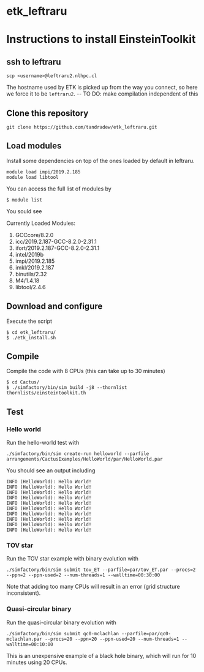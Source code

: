 # etk_leftraru


# Instructions to install EinsteinToolkit

## ssh to leftraru

```
scp <username>@leftraru2.nlhpc.cl
```

The hostname used by ETK is picked up from the way you connect, so here we force it 
to be `leftraru2`. -- TO DO: make compilation independent of this


##  Clone this repository
```
git clone https://github.com/tandradew/etk_leftraru.git
```

## Load modules

Install some dependencies on top of the ones loaded by default in leftraru.

```
module load impi/2019.2.185
module load libtool
```

You can access the full list of modules by 
```
$ module list 
```
You sould see

Currently Loaded Modules:
1) GCCcore/8.2.0
2) icc/2019.2.187-GCC-8.2.0-2.31.1                      
3) ifort/2019.2.187-GCC-8.2.0-2.31.1   
4) intel/2019b    
5) impi/2019.2.185   
6) imkl/2019.2.187  
7) binutils/2.32   
8) M4/1.4.18
9) libtool/2.4.6
  
## Download and configure
Execute the script 
```
$ cd etk_leftraru/
$ ./etk_install.sh
```

## Compile
Compile the code with 8 CPUs (this can take up to 30 minutes)
```
$ cd Cactus/
$ ./simfactory/bin/sim build -j8 --thornlist thornlists/einsteintoolkit.th
```

## Test

### Hello world

Run the hello-world test with 

```
./simfactory/bin/sim create-run helloworld --parfile arrangements/CactusExamples/HelloWorld/par/HelloWorld.par
```

You should see an output including

```
INFO (HelloWorld): Hello World!
INFO (HelloWorld): Hello World!
INFO (HelloWorld): Hello World!
INFO (HelloWorld): Hello World!
INFO (HelloWorld): Hello World!
INFO (HelloWorld): Hello World!
INFO (HelloWorld): Hello World!
INFO (HelloWorld): Hello World!
INFO (HelloWorld): Hello World!
INFO (HelloWorld): Hello World!
```

### TOV star

Run the TOV star example with binary evolution with 

```
./simfactory/bin/sim submit tov_ET --parfile=par/tov_ET.par --procs=2 --ppn=2 --ppn-used=2 --num-threads=1 --walltime=00:30:00
```

Note that adding too many CPUs will result in an error (grid structure inconsistent). 

### Quasi-circular binary

Run the quasi-circular binary evolution with 

```
./simfactory/bin/sim submit qc0-mclachlan --parfile=par/qc0-mclachlan.par --procs=20 --ppn=20 --ppn-used=20 --num-threads=1 --walltime=00:10:00
```

This is an unexpensive example of a black hole binary, which will run for 10 minutes using 20 CPUs. 